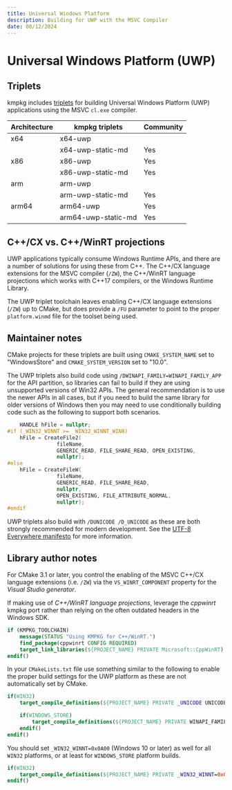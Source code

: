```yaml
---
title: Universal Windows Platform
description: Building for UWP with the MSVC Compiler
date: 08/12/2024
---
```

# Universal Windows Platform (UWP)

## Triplets

kmpkg includes [triplets](../../concepts/triplets.mdx) for building Universal Windows Platform (UWP) applications using the MSVC ``cl.exe`` compiler.

| Architecture | kmpkg triplets      | Community |
|--------------|---------------------|-----------|
| x64          | x64-uwp             |           |
|              | x64-uwp-static-md   | Yes       |
| x86          | x86-uwp             | Yes       |
|              | x86-uwp-static-md   | Yes       |
| arm          | arm-uwp             |           |
|              | arm-uwp-static-md   | Yes       |
| arm64        | arm64-uwp           | Yes       |
|              | arm64-uwp-static-md | Yes       |

## C++/CX vs. C++/WinRT projections

UWP applications typically consume Windows Runtime APIs, and there are a number of solutions for using these from C++. The C++/CX language extensions for the MSVC compiler (``/ZW``), the C++/WinRT language projections which works with C++17 compilers, or the Windows Runtime Library.

The UWP triplet toolchain leaves enabling C++/CX language extensions (``/ZW``) up to CMake, but does provide a ``/FU`` parameter to point to the proper ``platform.winmd`` file for the toolset being used.

## Maintainer notes

CMake projects for these triplets are built using `CMAKE_SYSTEM_NAME` set to "WindowsStore" and `CMAKE_SYSTEM_VERSION` set to "10.0".

The UWP triplets also build code using ``/DWINAPI_FAMILY=WINAPI_FAMILY_APP`` for the API partition, so libraries can fail to build if they are using unsupported versions of Win32 APIs. The general recommendation is to use the newer APIs in all cases, but if you need to build the same library for older versions of Windows then you may need to use conditionally building code such as the following to support both scenarios.

```cpp
    HANDLE hFile = nullptr;
#if (_WIN32_WINNT >= _WIN32_WINNT_WIN8)
    hFile = CreateFile2(
                fileName,
                GENERIC_READ, FILE_SHARE_READ, OPEN_EXISTING,
                nullptr);
#else
    hFile = CreateFileW(
                fileName,
                GENERIC_READ, FILE_SHARE_READ,
                nullptr,
                OPEN_EXISTING, FILE_ATTRIBUTE_NORMAL,
                nullptr);
#endif
```

UWP triplets also build with ``/DUNICODE /D_UNICODE`` as these are both strongly recommended for modern development. See the [UTF-8 Everywhere manifesto](https://utf8everywhere.org/) for more information.

## Library author notes

For CMake 3.1 or later, you control the enabling of the MSVC C++/CX language extensions (i.e. ``/ZW``) via the `VS_WINRT_COMPONENT` property for the *Visual Studio generator*.

If making use of *C++/WinRT language projections*, leverage the *cppwinrt* kmpkg port rather than relying on the often outdated headers in the Windows SDK.

```cmake
if (KMPKG_TOOLCHAIN)
    message(STATUS "Using KMPKG for C++/WinRT.")
    find_package(cppwinrt CONFIG REQUIRED)
    target_link_libraries(${PROJECT_NAME} PRIVATE Microsoft::CppWinRT)
endif()
```

In your ``CMakeLists.txt`` file use something similar to the following to enable the proper build settings for the UWP platform as these are not automatically set by CMake.

```cmake
if(WIN32)
    target_compile_definitions(${PROJECT_NAME} PRIVATE _UNICODE UNICODE)

    if(WINDOWS_STORE)
        target_compile_definitions(${PROJECT_NAME} PRIVATE WINAPI_FAMILY=WINAPI_FAMILY_APP)
    endif()
endif()
```

You should set `_WIN32_WINNT=0x0A00` (Windows 10 or later) as well for all ``WIN32`` platforms, or at least for `WINDOWS_STORE` platform builds.

```cmake
if(WIN32)
    target_compile_definitions(${PROJECT_NAME} PRIVATE _WIN32_WINNT=0x0A00)
endif()
```
